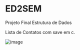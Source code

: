 # ED2SEM

Projeto Final Estrutura de Dados

Lista de Contatos com save em c.

![image](https://user-images.githubusercontent.com/44233668/48660575-03ae4700-ea4b-11e8-8a63-5f9bc6465c59.png)
